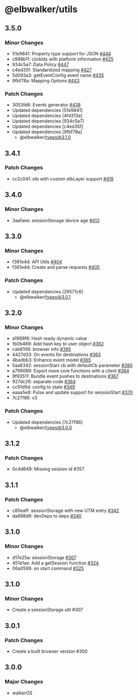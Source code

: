 # @elbwalker/utils

## 3.5.0

### Minor Changes

- 51e9841: Property type support for JSON
  [#444](https://github.com/elbwalker/walkerOS/issues/444)
- c898b11: clickIds with platform information
  [#425](https://github.com/elbwalker/walkerOS/issues/425)
- 934c5a7: Data Policy [#447](https://github.com/elbwalker/walkerOS/issues/447)
- c4ed35f: Standardized mapping
  [#427](https://github.com/elbwalker/walkerOS/issues/427)
- 5d093a3: getEventConfig event name
  [#435](https://github.com/elbwalker/walkerOS/issues/435)
- 9fbf78a: Mapping Options
  [#443](https://github.com/elbwalker/walkerOS/issues/443)

### Patch Changes

- 3053fd6: Events generator
  [#438](https://github.com/elbwalker/walkerOS/issues/438)
- Updated dependencies [51e9841]
- Updated dependencies [4fd313e]
- Updated dependencies [934c5a7]
- Updated dependencies [c4ed35f]
- Updated dependencies [9fbf78a]
  - @elbwalker/types@3.1.0

## 3.4.1

### Patch Changes

- cc2c041: elb with custom elbLayer support
  [#419](https://github.com/elbwalker/walkerOS/issues/419)

## 3.4.0

### Minor Changes

- 3aafaee: sessionStorage device age
  [#413](https://github.com/elbwalker/walkerOS/issues/413)

## 3.3.0

### Minor Changes

- f361e4d: API Utils [#404](https://github.com/elbwalker/walkerOS/issues/404)
- f361e4d: Create and parse requests
  [#405](https://github.com/elbwalker/walkerOS/issues/405)

### Patch Changes

- Updated dependencies [29571c6]
  - @elbwalker/types@3.0.1

## 3.2.0

### Minor Changes

- a1988f8: Hash ready dynamic value
- 1b0b469: Add hash key to user object
  [#362](https://github.com/elbwalker/walkerOS/issues/362)
- cab6106: browser info [#395](https://github.com/elbwalker/walkerOS/issues/395)
- 4427d33: On events for destinations
  [#363](https://github.com/elbwalker/walkerOS/issues/363)
- 4badbb3: Enhance event model
  [#365](https://github.com/elbwalker/walkerOS/issues/365)
- 5aa8342: sessionStart cb with defaultCb parameter
  [#380](https://github.com/elbwalker/walkerOS/issues/380)
- a799069: Export more core functions with a client
  [#364](https://github.com/elbwalker/walkerOS/issues/364)
- 9f93511: Bundle event pushes to destinations
  [#367](https://github.com/elbwalker/walkerOS/issues/367)
- 927dc26: separate code
  [#384](https://github.com/elbwalker/walkerOS/issues/384)
- cc91d5d: config to state
  [#349](https://github.com/elbwalker/walkerOS/issues/349)
- eaaa5e9: Pulse and update support for sessionStart
  [#370](https://github.com/elbwalker/walkerOS/issues/370)
- 7c27f86: v3

### Patch Changes

- Updated dependencies [7c27f86]
  - @elbwalker/types@3.0.0

## 3.1.2

### Patch Changes

- 0c4d649: Missing session id #357

## 3.1.1

### Patch Changes

- c85eaff: sessionStorage with new UTM entry
  [#342](https://github.com/elbwalker/walkerOS/issues/342)
- da698d9: devDeps to deps
  [#340](https://github.com/elbwalker/walkerOS/issues/340)

## 3.1.0

### Minor Changes

- d17e25a: sessionStorage
  [#307](https://github.com/elbwalker/walkerOS/issues/307)
- 451e1ae: Add a getSession function
  [#324](https://github.com/elbwalker/walkerOS/issues/324)
- 06a0599: on start command
  [#325](https://github.com/elbwalker/walkerOS/issues/325)

## 3.1.0

### Minor Changes

- Create a sessionStorage util #307

## 3.0.1

### Patch Changes

- Create a built browser version #300

## 3.0.0

### Major Changes

- walkerOS
